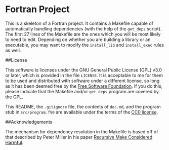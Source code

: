Fortran Project
================

This is a skeleton of a Fortran project. It contains a Makefile
capable of automatically handling dependencies (with the help of the
`get_deps` script). The first 27 lines of the Makefile are the ones
which you will be most likely to need to edit. Depending on whether
you are building a library or an executable, you may want to modify
the `install_lib` and `install_exec` rules as well.


##License

This software is licenses under the GNU General Public License (GPL)
v3.0 or later, which is provided in the file `LICENSE`. It is
acceptable to me for them to be used and distributed with software
under a different license, so long as it has been deemed free by the
[Free Software Foundation](https://www.gnu.org/licenses/license-list.html).
If you do this, please indicate that the Makefile and/or `get_deps`
program are covered by the GPL.

This README, the `.gitignore` file, the contents of `doc.md`, and the
program stub in `src/program.f90` are available under the terms of the
[CC0 license](https://creativecommons.org/choose/zero/).


##Acknowledgements

The mechanism for dependency resolution in the Makefile is based off
of that described by Peter Miller in his paper
[Recursive Make Considered Harmful](http://aegis.sourceforge.net/auug97.pdf).
